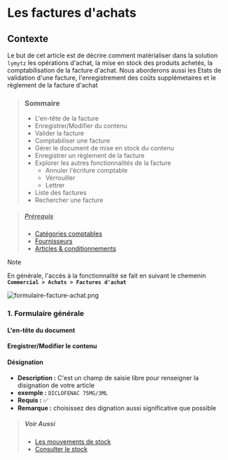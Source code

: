 # Les factures d'achats

## Contexte

Le but de cet article est de décrire comment matérialiser dans la solution `lymytz` les opérations d'achat, la mise en stock des produits achetés, la comptabilisation de la facture d'achat. Nous aborderons aussi les Etats de validation d'une facture, l'enregistrement des coûts supplémetaires et le règlement de la facture d'achat

> ### Sommaire
>
> - L'en-tête de la facture
> - Enregistrer/Modifier du contenu
> - Valider la facture
> - Comptabiliser une facture
> - Gérer le document de mise en stock du contenu
> - Enregistrer un règlement de la facture
> - Explorer les autres fonctionnalités de la facture
>   - Annuler l'écriture comptable
>   - Vérrouiller
>   - Lettrer
> - Liste des factures
> - Rechercher une facture

> ##### <u>Prérequis</u>
>
> - [Catégories comptables](./../../donnee-de-base/com/categories-comptable.md)
> - [Fournisseurs](./../../donnee-de-base/fournisseur.md)
> - [Articles & conditionnements](./../../donnee-de-base/articles.md)

> [!NOTE]  
> En générale, l'accès à la fonctionnalité se fait en suivant le chemenin **`Commercial > Achats > Factures d'achat`**

![formulaire-facture-achat.png](https://i.postimg.cc/v8jyd8Ks/formulaire-facture-achat.png)

### 1. Formulaire générale

#### L'en-tête du document

#### Eregistrer/Modifier le contenu

#### **Désignation**

- **Description :** C'est un champ de saisie libre pour renseigner la disignation de votre article
- **exemple :** `DICLOFENAC 75MG/3ML`
- **Requis :** ✅
- **Remarque :** choisissez des dignation aussi significative que possible

> ##### Voir Aussi
>
> - [Les mouvements de stock](./../stocks/mouvement-de-stocks.md)
> - [Consulter le stock](./../stocks/consulter-les-stocks.md)
